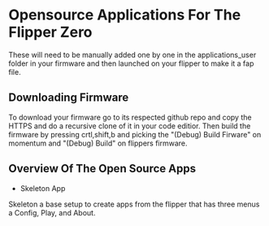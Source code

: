 # Opensource Applications For The Flipper Zero

These will need to be manually added one by one in the applications_user folder in your firmware and then launched on your flipper to make it a fap file.

## Downloading Firmware

To download your firmware go to its respected github repo and copy the HTTPS and do a recursive clone of it in your code editior. Then build the firmware by pressing crtl,shift,b and picking the "(Debug) Build Firware" on momentum and "(Debug) Build" on flippers firmware.

## Overview Of The Open Source Apps

* Skeleton App

Skeleton a base setup to create apps from the flipper that has three menus a Config, Play, and About.
